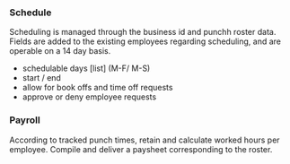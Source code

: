 ### Schedule
Scheduling is managed through the business id and punchh roster data. Fields are added to the existing employees regarding scheduling, and are operable on a 14 day basis.
- schedulable days [list] (M-F/ M-S)
- start / end
- allow for book offs and time off requests
- approve or deny employee requests
 
### Payroll
According to tracked punch times, retain and calculate worked hours per employee. Compile and deliver a paysheet corresponding to the roster.
